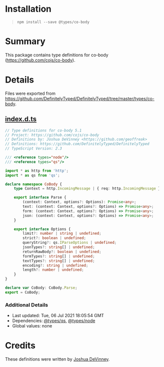 # Installation
> `npm install --save @types/co-body`

# Summary
This package contains type definitions for co-body (https://github.com/cojs/co-body).

# Details
Files were exported from https://github.com/DefinitelyTyped/DefinitelyTyped/tree/master/types/co-body.
## [index.d.ts](https://github.com/DefinitelyTyped/DefinitelyTyped/tree/master/types/co-body/index.d.ts)
````ts
// Type definitions for co-body 5.1
// Project: https://github.com/cojs/co-body
// Definitions by: Joshua DeVinney <https://github.com/geoffreak>
// Definitions: https://github.com/DefinitelyTyped/DefinitelyTyped
// TypeScript Version: 2.3

/// <reference types="node"/>
/// <reference types="qs"/>

import * as http from 'http';
import * as qs from 'qs';

declare namespace CoBody {
    type Context = http.IncomingMessage | { req: http.IncomingMessage };

    export interface Parse {
        (context: Context, options?: Options): Promise<any>;
        text: (context: Context, options?: Options) => Promise<any>;
        form: (context: Context, options?: Options) => Promise<any>;
        json: (context: Context, options?: Options) => Promise<any>;
    }

    export interface Options {
        limit?: number | string | undefined;
        strict?: boolean | undefined;
        queryString?: qs.IParseOptions | undefined;
        jsonTypes?: string[] | undefined;
        returnRawBody?: boolean | undefined;
        formTypes?: string[] | undefined;
        textTypes?: string[] | undefined;
        encoding?: string | undefined;
        length?: number | undefined;
    }
}

declare var CoBody: CoBody.Parse;
export = CoBody;

````

### Additional Details
 * Last updated: Tue, 06 Jul 2021 18:05:54 GMT
 * Dependencies: [@types/qs](https://npmjs.com/package/@types/qs), [@types/node](https://npmjs.com/package/@types/node)
 * Global values: none

# Credits
These definitions were written by [Joshua DeVinney](https://github.com/geoffreak).
